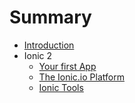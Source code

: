 # Summary

* [Introduction](README.md)
* Ionic 2
   * [Your first App](project_setup.md)
   * [The Ionic.io Platform](Ionic2/ionicplatform.md)
   * [Ionic Tools](ionic_tools.md)

